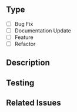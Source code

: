 <!--
Before opening a pull request, please ensure you've done the following:

- 👷‍♀️ Created a small PR.
- 📝 Used a descriptive title.
- ✅ Provided tests for your changes (if applicable).
- 📗 Updated relevant documentation.

Please be patient! We will review your pull request as soon as possible.
-->

## Type
<!--
What type of change is this?
-->

- [ ] Bug Fix
- [ ] Documentation Update
- [ ] Feature
- [ ] Refactor

## Description
<!--
What does this change accomplish? Why did you make this change?
-->

## Testing
<!--
How did you test your changes?
-->

## Related Issues
<!--
For pull requests that close an issue, please include them below.
We follow [Github's guidance on linking issues to pull requests](https://docs.github.com/en/issues/tracking-your-work-with-issues/linking-a-pull-request-to-an-issue).
Example: "Closes #10"
-->